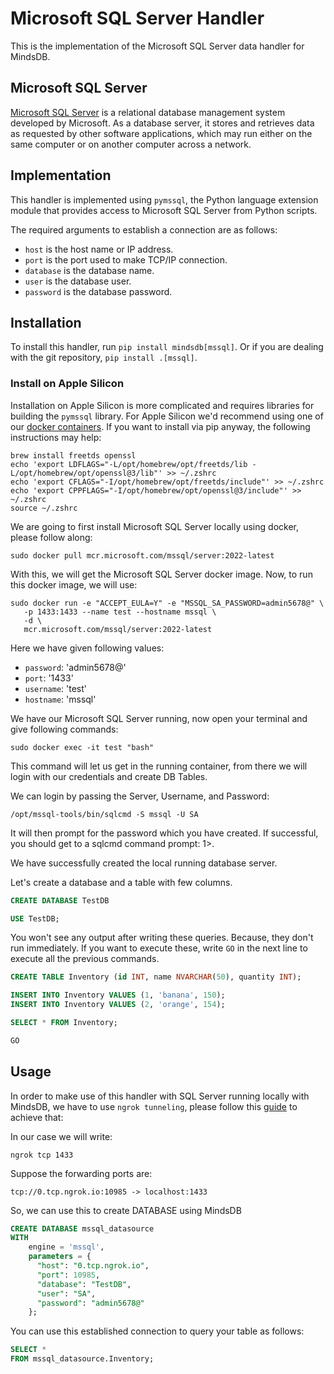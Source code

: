 # Microsoft SQL Server Handler

This is the implementation of the Microsoft SQL Server data handler for MindsDB.

## Microsoft SQL Server

[Microsoft SQL Server](https://www.microsoft.com/en-us/sql-server) is a relational database management system developed by Microsoft. As a database server, it stores and retrieves data as requested by other software applications, which may run either on the same computer or on another computer across a network.

## Implementation

This handler is implemented using `pymssql`, the Python language extension module that provides access to Microsoft SQL Server from Python scripts.

The required arguments to establish a connection are as follows:

* `host` is the host name or IP address.
* `port` is the port used to make TCP/IP connection.
* `database` is the database name.
* `user` is the database user.
* `password` is the database password.


## Installation

To install this handler, run `pip install mindsdb[mssql]`. Or if you are dealing with the git repository, `pip install .[mssql]`.

### Install on Apple Silicon

Installation on Apple Silicon is more complicated and requires libraries for building the `pymssql` library. For Apple Silicon we'd recommend using one of our [docker containers](https://hub.docker.com/r/mindsdb/mindsdb). If you want to install via pip anyway, the following instructions may help:
```
brew install freetds openssl
echo 'export LDFLAGS="-L/opt/homebrew/opt/freetds/lib -L/opt/homebrew/opt/openssl@3/lib"' >> ~/.zshrc
echo 'export CFLAGS="-I/opt/homebrew/opt/freetds/include"' >> ~/.zshrc
echo 'export CPPFLAGS="-I/opt/homebrew/opt/openssl@3/include"' >> ~/.zshrc
source ~/.zshrc
``` 

We are going to first install Microsoft SQL Server locally using docker, please follow along:
```
sudo docker pull mcr.microsoft.com/mssql/server:2022-latest
```

With this, we will get the Microsoft SQL Server docker image. Now, to run this docker image, we will use:

```
sudo docker run -e "ACCEPT_EULA=Y" -e "MSSQL_SA_PASSWORD=admin5678@" \
   -p 1433:1433 --name test --hostname mssql \
   -d \
   mcr.microsoft.com/mssql/server:2022-latest
```

Here we have given following values:
- `password`: 'admin5678@'
- `port`: '1433'
- `username`: 'test'
- `hostname`: 'mssql'

We have our Microsoft SQL Server running, now open your terminal and give following commands:

```
sudo docker exec -it test "bash"
```

This command will let us get in the running container, from there we will login with our credentials and create DB Tables.

We can login by passing the Server, Username, and Password:
```
/opt/mssql-tools/bin/sqlcmd -S mssql -U SA
```

It will then prompt for the password which you have created. If successful, you should get to a sqlcmd command prompt: 1>.

We have successfully created the local running database server.

Let's create a database and a table with few columns.
```sql
CREATE DATABASE TestDB
```

```sql
USE TestDB;
```

You won't see any output after writing these queries. Because, they don't run immediately. If you want to execute these, write `GO` in the next line to execute all the previous commands.

```sql
CREATE TABLE Inventory (id INT, name NVARCHAR(50), quantity INT);
```

```sql
INSERT INTO Inventory VALUES (1, 'banana', 150); 
INSERT INTO Inventory VALUES (2, 'orange', 154);
```

```sql
SELECT * FROM Inventory;
```

```sql
GO
```

## Usage

In order to make use of this handler with SQL Server running locally with MindsDB, we have to use `ngrok tunneling`, please follow this [guide](https://docs.mindsdb.com/sql/create/database#making-your-local-database-available-to-mindsdb) to achieve that:

In our case we will write:
```
ngrok tcp 1433
```

Suppose the forwarding ports are:
```
tcp://0.tcp.ngrok.io:10985 -> localhost:1433
```

So, we can use this to create DATABASE using MindsDB

```sql
CREATE DATABASE mssql_datasource
WITH
    engine = 'mssql',
    parameters = {
      "host": "0.tcp.ngrok.io",
      "port": 10985,
      "database": "TestDB",
      "user": "SA",
      "password": "admin5678@"
    };
```

You can use this established connection to query your table as follows:

```sql
SELECT *
FROM mssql_datasource.Inventory;
```